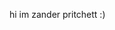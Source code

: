 hi im zander pritchett :)
<!---
ZanderPritchett/ZanderPritchett is a ✨ special ✨ repository because its `README.md` (this file) appears on your GitHub profile.
You can click the Preview link to take a look at your changes.
--->
